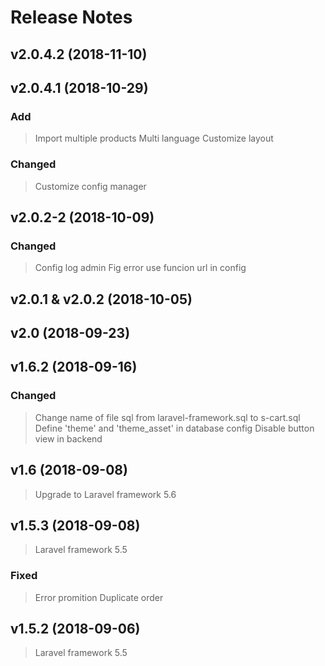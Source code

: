 # Release Notes
## v2.0.4.2 (2018-11-10)
## v2.0.4.1 (2018-10-29)
### Add
> Import multiple products
> Multi language
> Customize layout


### Changed
> Customize config manager


## v2.0.2-2 (2018-10-09)
### Changed
> Config log admin
> Fig error use funcion url in config
## v2.0.1 & v2.0.2 (2018-10-05)

## v2.0 (2018-09-23)

## v1.6.2 (2018-09-16)

### Changed
> Change name of file sql from laravel-framework.sql to s-cart.sql
> Define 'theme' and 'theme_asset' in database config
> Disable button view in backend

## v1.6 (2018-09-08)

> Upgrade to Laravel framework 5.6


## v1.5.3 (2018-09-08)

> Laravel framework 5.5

### Fixed
> Error promition
> Duplicate order

## v1.5.2 (2018-09-06)

> Laravel framework 5.5
